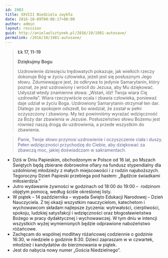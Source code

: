 ```yaml
---
id: 1983
title: XXVIII Niedziela zwykła
date: 2016-10-09T00:08:17+00:00
author: admin
layout: revision
guid: http://anielaolsztynek.pl/2016/10/1981-autosave/
permalink: /2016/10/1981-autosave/
---
```

> **Łk 17, 11-19**
> 
> **Dziękujmy Bogu**
> 
> Uzdrowienie dziesięciu trędowatych pokazuje, jak wielkich rzeczy dokonuje Bóg w życiu człowieka, jeżeli jest się posłusznym Jego słowu. Zdumiewające jest, że odkrywa to jedynie Samarytanin, który poznał, że jest uzdrowiony i wrócił do Jezusa, aby Mu dziękować. Usłyszał wtedy znamienne słowa: &#8222;Wstań, idź! Twoja wiara Cię uzdrowiła&#8221;. Wiara rzeczywiście ocala i zbawia człowieka, ponieważ daje udział w życiu Boga. Uzdrowiony Samarytanin otrzymał ten dar. Dlatego ze spokojem odszedł, bo wiedział, że został w pełni oczyszczony i zbawiony. My też powinniśmy wyrażać wdzięczność za Boży dar zbawienia w Jezusie. Posłuszeństwo słowu Bożemu jest również naszą drogą do uzdrowienia, a przede wszystkim do zbawienia.

> <span style="color: #666699;">Panie, Twoje słowo przynosi uzdrowienie i oczyszczenie ciała i duszy. Pełen wdzięczności przychodzę do Ciebie, aby dziękować za zbawczą moc, jakiej doświadczam w sakramentach.</span>

  * Dziś w Dniu Papieskim, obchodzonym w Polsce od 16 lat, po Mszach Świętych będą zbierane dobrowolne ofiary na fundusz stypendialny dla uzdolnionej młodzieży z małych miejscowości i z rodzin najuboższych. Tegoroczny Dzień Papieski przebiega pod hasłem: „Bądźcie świadkami miłosierdzia.”
  * Jutro wydawanie żywności w godzinach od 18:00 do 19:00 &#8211;  rodzinom objętym pomocą, według ściśle określonej listy.
  * W piątek – 14 października – wypada Święto Edukacji Narodowej – Dzień Nauczyciela. Z tej okazji wszystkim nauczycielom, katechetom i wychowawcom składam najlepsze życzenia: wytrwałości, cierpliwości, spokoju, ludzkiej satysfakcji i wdzięczności oraz błogosławieństwa Bożego w pracy dydaktycznej i wychowawczej. W tym dniu w intencji wszystkich wyżej wymienionych będzie odprawione nabożeństwo różańcowe.
  * Zachęcam do wspólnej modlitwy różańcowej codziennie o godzinie 16:30, w niedziele o godzinie 8:30. Dzieci zapraszam w w czwartek, młodzież i kandydatów do bierzmowania w piątek.
  * Jest do nabycia nowy numer &#8222;Gościa Niedzielnego&#8221;.
